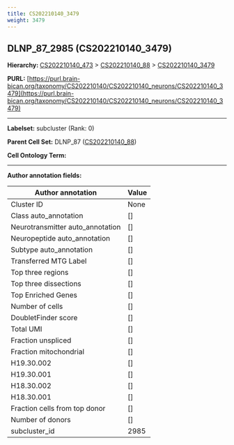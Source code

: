 ```yaml
---
title: CS202210140_3479
weight: 3479
---
```

## DLNP_87_2985 (CS202210140_3479)
<b>Hierarchy: </b>
[CS202210140_473](../CS202210140_473) >
[CS202210140_88](../CS202210140_88) >
[CS202210140_3479](../CS202210140_3479)

**PURL:** [https://purl.brain-bican.org/taxonomy/CS202210140/CS202210140_neurons/CS202210140_3479](https://purl.brain-bican.org/taxonomy/CS202210140/CS202210140_neurons/CS202210140_3479)

---


**Labelset:** subcluster (Rank: 0)

**Parent Cell Set:** DLNP_87 ([CS202210140_88](../CS202210140_88))



**Cell Ontology Term:** 

[MARKER GENES.]: #


---

[TRANSFERRED ANNOTATIONS.]: #


[AUTHOR ANNOTATION FIELDS.]: #


**Author annotation fields:**

| Author annotation | Value |
|-------------------|-------|
|Cluster ID|None|
|Class auto_annotation|[]|
|Neurotransmitter auto_annotation|[]|
|Neuropeptide auto_annotation|[]|
|Subtype auto_annotation|[]|
|Transferred MTG Label|[]|
|Top three regions|[]|
|Top three dissections|[]|
|Top Enriched Genes|[]|
|Number of cells|[]|
|DoubletFinder score|[]|
|Total UMI|[]|
|Fraction unspliced|[]|
|Fraction mitochondrial|[]|
|H19.30.002|[]|
|H19.30.001|[]|
|H18.30.002|[]|
|H18.30.001|[]|
|Fraction cells from top donor|[]|
|Number of donors|[]|
|subcluster_id|2985|
